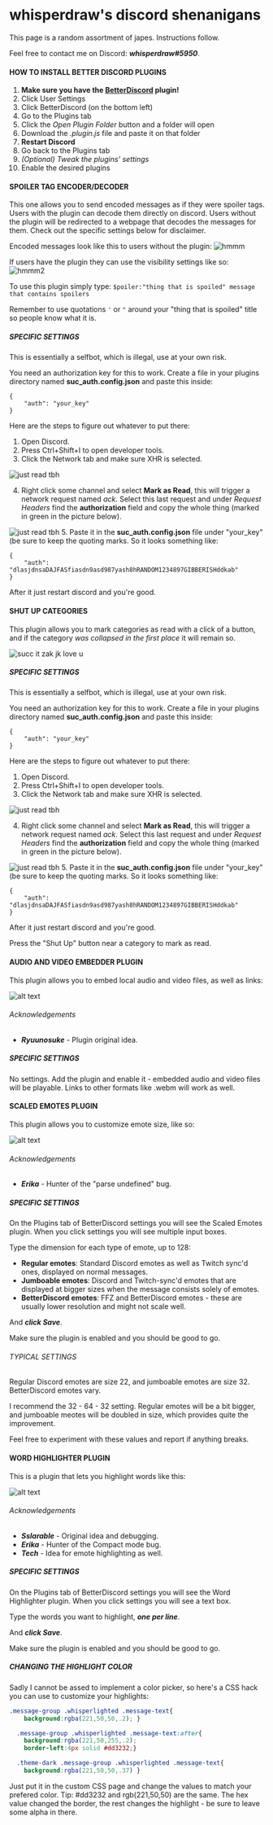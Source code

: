 # whisperdraw's discord shenanigans

This page is a random assortment of japes. Instructions follow.

Feel free to contact me on Discord: _**whisperdraw#5950**_.


#### HOW TO INSTALL BETTER DISCORD PLUGINS


1. **Make sure you have the [BetterDiscord](https://betterdiscord.net/home/) plugin!**
2. Click User Settings
3. Click BetterDiscord (on the bottom left)
4. Go to the Plugins tab
5. Click the *Open Plugin Folder* button and a folder will open
6. Download the _.plugin.js_ file and paste it on that folder
7. **Restart Discord**
8. Go back to the Plugins tab
9. _(Optional) Tweak the plugins' settings_
10. Enable the desired plugins

#### SPOILER TAG ENCODER/DECODER

This one allows you to send encoded messages as if they were spoiler tags. Users with the plugin can decode them directly on discord. Users without the plugin will be redirected to a webpage that decodes the messages for them. Check out the specific settings below for disclaimer.

Encoded messages look like this to users without the plugin:
![hmmm](https://cdn.discordapp.com/attachments/261708042553393152/411895200059752448/unknown.png "just click it")

If users have the plugin they can use the visibility settings like so:
![hmmm2](https://cdn.discordapp.com/attachments/261708042553393152/411895245253640192/unknown.png "just click it")

To use this plugin simply type:
`$poiler:"thing that is spoiled" message that contains spoilers`

Remember to use quotations `'` or `"` around your "thing that is spoiled" title so people know what it is.

##### SPECIFIC SETTINGS

This is essentially a selfbot, which is illegal, use at your own risk.

You need an authorization key for this to work. Create a file in your plugins directory named **suc_auth.config.json** and paste this inside: 

```
{
    "auth": "your_key"
}
```

Here are the steps to figure out whatever to put there:

1. Open Discord.
2. Press Ctrl+Shift+I to open developer tools.
3. Click the Network tab and make sure XHR is selected.

![just read tbh](https://cdn.discordapp.com/attachments/261708042553393152/361849493731147776/unknown.png "like in greece get it cos it's where ajax lives")

4. Right click some channel and select **Mark as Read**, this will trigger a network request named _ack_. Select this last request and under _Request Headers_ find the **authorization** field and copy the whole thing (marked in green in the picture below).

![just read tbh](https://cdn.discordapp.com/attachments/261708042553393152/361854811634925572/unknown.png "copy the shit in green")
5. Paste it in the **suc_auth.config.json** file under "your_key" (be sure to keep the quoting marks. So it looks something like: 
```
{
    "auth": "dlasjdnsaDAJFASfiasdn9asd987yash8hRANDOM1234897GIBBERISHddkab"
}
```

After it just restart discord and you're good.

#### SHUT UP CATEGORIES

This plugin allows you to mark categories as read with a click of a button, and if the category _was collapsed in the first place_ it will remain so.

![succ it zak jk love u](https://cdn.discordapp.com/attachments/261708042553393152/361847009256407041/shutup.gif "stupid simple")

##### SPECIFIC SETTINGS

This is essentially a selfbot, which is illegal, use at your own risk.

You need an authorization key for this to work. Create a file in your plugins directory named **suc_auth.config.json** and paste this inside: 

```
{
    "auth": "your_key"
}
```

Here are the steps to figure out whatever to put there:

1. Open Discord.
2. Press Ctrl+Shift+I to open developer tools.
3. Click the Network tab and make sure XHR is selected.

![just read tbh](https://cdn.discordapp.com/attachments/261708042553393152/361849493731147776/unknown.png "like in greece get it cos it's where ajax lives")

4. Right click some channel and select **Mark as Read**, this will trigger a network request named _ack_. Select this last request and under _Request Headers_ find the **authorization** field and copy the whole thing (marked in green in the picture below).

![just read tbh](https://cdn.discordapp.com/attachments/261708042553393152/361854811634925572/unknown.png "copy the shit in green")
5. Paste it in the **suc_auth.config.json** file under "your_key" (be sure to keep the quoting marks. So it looks something like: 
```
{
    "auth": "dlasjdnsaDAJFASfiasdn9asd987yash8hRANDOM1234897GIBBERISHddkab"
}
```

After it just restart discord and you're good.

Press the "Shut Up" button near a category to mark as read.


#### AUDIO AND VIDEO EMBEDDER PLUGIN

This plugin allows you to embed local audio and video files, as well as links:

![alt text](https://cdn.discordapp.com/attachments/223851348750237699/260576150340894720/unknown.png "videos not mine, song mine")

###### Acknowledgements

* **_Ryuunosuke_** - Plugin original idea.

##### SPECIFIC SETTINGS

No settings. Add the plugin and enable it - embedded audio and video files will be playable. Links to other formats like .webm will work as well.

#### SCALED EMOTES PLUGIN

This plugin allows you to customize emote size, like so:

![alt text](https://cdn.discordapp.com/attachments/247117358814986241/259884973547323398/unknown.png "dodged a bullet there")

###### Acknowledgements

* **_Erika_** - Hunter of the "parse undefined" bug.

##### SPECIFIC SETTINGS

On the Plugins tab of BetterDiscord settings you will see the Scaled Emotes plugin. When you click settings you will see multiple input boxes.

Type the dimension for each type of emote, up to 128:

* **Regular emotes**: Standard Discord emotes as well as Twitch sync'd ones, displayed on normal messages.
* **Jumboable emotes**: Discord and Twitch-sync'd emotes that are displayed at bigger sizes when the message consists solely of emotes.
* **BetterDiscord emotes**: FFZ and BetterDiscord emotes - these are usually lower resolution and might not scale well.

And _**click Save**_.

Make sure the plugin is enabled and you should be good to go.

###### TYPICAL SETTINGS

Regular Discord emotes are size 22, and jumboable emotes are size 32. BetterDiscord emotes vary.

I recommend the 32 - 64 - 32 setting. Regular emotes will be a bit bigger, and jumboable meotes will be doubled in size, which provides quite the improvement.

Feel free to experiment with these values and report if anything breaks.

#### WORD HIGHLIGHTER PLUGIN

This is a plugin that lets you highlight words like this:

![alt text](https://cdn.discordapp.com/attachments/247117358814986241/255462783896911873/plug2.png "Sslarable, official debugger")

###### Acknowledgements

* **_Sslarable_** - Original idea and debugging.
* **_Erika_** - Hunter of the Compact mode bug.
* **_Tech_** - Idea for emote highlighting as well.

##### SPECIFIC SETTINGS

On the Plugins tab of BetterDiscord settings you will see the Word Highlighter plugin. When you click settings you will see a text box.

Type the words you want to highlight, _**one per line**_.

And _**click Save**_.

Make sure the plugin is enabled and you should be good to go.

##### CHANGING THE HIGHLIGHT COLOR

Sadly I cannot be assed to implement a color picker, so here's a CSS hack you can use to customize your highlights:

```css
.message-group .whisperlighted .message-text{
    background:rgba(221,50,50,.2); }

  .message-group .whisperlighted .message-text:after{
    background:rgba(221,50,255,.2);
    border-left:4px solid #dd3232;}

  .theme-dark .message-group .whisperlighted .message-text{
    background:rgba(221,50,50,.37) }
```
Just put it in the custom CSS page and change the values to match your prefered color. Tip: #dd3232 and rgb(221,50,50) are the same. The hex value changed the border, the rest changes the highlight - be sure to leave some alpha in there.
